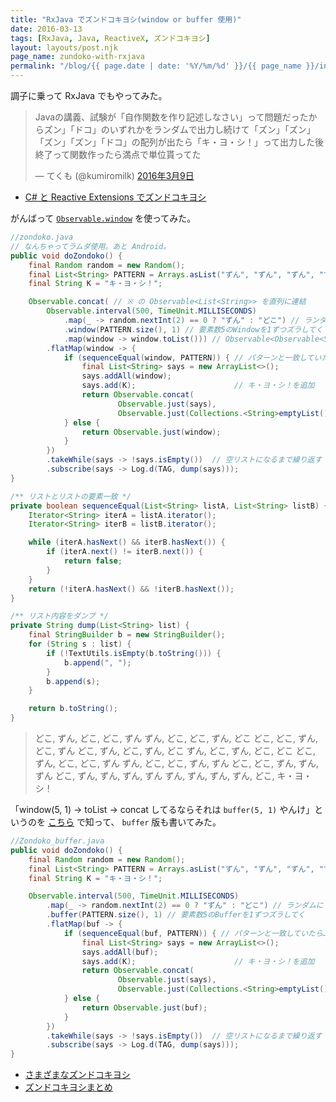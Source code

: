 ```yaml
---
title: "RxJava でズンドコキヨシ(window or buffer 使用)"
date: 2016-03-13
tags: [RxJava, Java, ReactiveX, ズンドコキヨシ]
layout: layouts/post.njk
page_name: zundoko-with-rxjava
permalink: "/blog/{{ page.date | date: '%Y/%m/%d' }}/{{ page_name }}/index.html"
---
```


調子に乗って RxJava でもやってみた。
<!--more-->

<blockquote class="twitter-tweet" data-lang="ja"><p lang="ja" dir="ltr">Javaの講義、試験が「自作関数を作り記述しなさい」って問題だったからズン」「ドコ」のいずれかをランダムで出力し続けて「ズン」「ズン」「ズン」「ズン」「ドコ」の配列が出たら「キ・ヨ・シ！」って出力した後終了って関数作ったら満点で単位貰ってた</p>&mdash; てくも (@kumiromilk) <a href="https://twitter.com/kumiromilk/status/707437861881180160">2016年3月9日</a></blockquote>
<script async src="//platform.twitter.com/widgets.js" charset="utf-8"></script>

* [C# と Reactive Extensions でズンドコキヨシ](http://qiita.com/amay077/items/85dfc4bd194f57c52c57)


がんばって [``Observable.window``](http://reactivex.io/documentation/operators/window.html) を使ってみた。

```java 
//zondoko.java
// なんちゃってラムダ使用。あと Android。
public void doZondoko() {
    final Random random = new Random();
    final List<String> PATTERN = Arrays.asList("ずん", "ずん", "ずん", "ずん", "どこ");
    final String K = "キ・ヨ・シ！";

    Observable.concat( // ※ の Observable<List<String>> を直列に連結
        Observable.interval(500, TimeUnit.MILLISECONDS)
            .map(_ -> random.nextInt(2) == 0 ? "ずん" : "どこ") // ランダムに ずん or どこ
            .window(PATTERN.size(), 1) // 要素数5のWindowを1ずつズラしてく
            .map(window -> window.toList())) // Observable<Observable<String>> を Observable<List<String>> に変換 ※
        .flatMap(window -> {
            if (sequenceEqual(window, PATTERN)) { // パターンと一致していたら…
                final List<String> says = new ArrayList<>();
                says.addAll(window);
                says.add(K);                      // キ・ヨ・シ！を追加
                return Observable.concat(
                        Observable.just(says),
                        Observable.just(Collections.<String>emptyList())); // 終了判定用の空リスト
            } else {
                return Observable.just(window);
            }
        })
        .takeWhile(says -> !says.isEmpty())  // 空リストになるまで繰り返す
        .subscribe(says -> Log.d(TAG, dump(says)));
}

/** リストとリストの要素一致 */
private boolean sequenceEqual(List<String> listA, List<String> listB) {
    Iterator<String> iterA = listA.iterator();
    Iterator<String> iterB = listB.iterator();

    while (iterA.hasNext() && iterB.hasNext()) {
        if (iterA.next() != iterB.next()) {
            return false;
        }
    }
    return (!iterA.hasNext() && !iterB.hasNext());
}

/** リスト内容をダンプ */
private String dump(List<String> list) {
    final StringBuilder b = new StringBuilder();
    for (String s : list) {
        if (!TextUtils.isEmpty(b.toString())) {
            b.append(", ");
        }
        b.append(s);
    }

    return b.toString();
}
```

> どこ, ずん, どこ, どこ, ずん
ずん, どこ, どこ, ずん, どこ
どこ, どこ, ずん, どこ, ずん
どこ, ずん, どこ, ずん, どこ
ずん, どこ, ずん, どこ, どこ
どこ, ずん, どこ, どこ, ずん
ずん, どこ, どこ, ずん, ずん
どこ, どこ, ずん, ずん, ずん
どこ, ずん, ずん, ずん, ずん
ずん, ずん, ずん, ずん, どこ, キ・ヨ・シ！

「window(5, 1) -> toList -> concat してるならそれは ``buffer(5, 1)`` やんけ」というのを [こちら](http://qiita.com/do6gop/items/c4941f6fb2bdc1c0c0f1) で知って、 ``buffer`` 版も書いてみた。

```java 
//Zondoko_buffer.java
public void doZondoko() {
    final Random random = new Random();
    final List<String> PATTERN = Arrays.asList("ずん", "ずん", "ずん", "ずん", "どこ");
    final String K = "キ・ヨ・シ！";

    Observable.interval(500, TimeUnit.MILLISECONDS)
        .map(_ -> random.nextInt(2) == 0 ? "ずん" : "どこ") // ランダムに ずん or どこ
        .buffer(PATTERN.size(), 1) // 要素数5のBufferを1ずつズラしてく
        .flatMap(buf -> {
            if (sequenceEqual(buf, PATTERN)) { // パターンと一致していたら…
                final List<String> says = new ArrayList<>();
                says.addAll(buf);
                says.add(K);                      // キ・ヨ・シ！を追加
                return Observable.concat(
                        Observable.just(says),
                        Observable.just(Collections.<String>emptyList())); // 終了判定用の空リスト
            } else {
                return Observable.just(buf);
            }
        })
        .takeWhile(says -> !says.isEmpty())  // 空リストになるまで繰り返す
        .subscribe(says -> Log.d(TAG, dump(says)));
}
```


* [さまざまなズンドコキヨシ](http://qiita.com/B73W56H84/items/519e27a1aed5e6d5304f#%E3%81%82%E3%82%8F%E3%81%9B%E3%81%A6%E8%AA%AD%E3%81%BF%E3%81%9F%E3%81%84)
* [ズンドコキヨシまとめ](http://qiita.com/shunsugai@github/items/971a15461de29563bf90)
